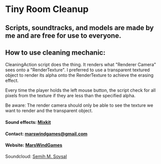 # Tiny Room Cleanup

## Scripts, soundtracks, and models are made by me and are free for use to everyone.

## How to use cleaning mechanic:

CleaningAction script does the thing. It renders what "Renderer Camera" sees onto a "RenderTexture". 
I preferred to use a transparent textured object to render its alpha onto the RenderTexture to achieve the erasing effect.

Every time the player holds the left mouse button, the script check for all pixels from the texture if they are less than the specified alpha.

Be aware: The render camera should only be able to see the texture we want to render and the transparent object.

#### Sound effects: [Mixkit](https://mixkit.co/) 
#### Contact: marswindgames@gmail.com
#### Website: [MarsWindGames](https://marswindgames.wordpress.com/)
Soundcloud: [Semih M. Soysal](https://soundcloud.com/semihmertsoysal)
